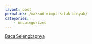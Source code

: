 ```yaml
---
layout: post
permalink: /maksud-mimpi-katak-banyak/
categories:
    - Uncategorized
---
```


[Baca Selengkapnya](/03)